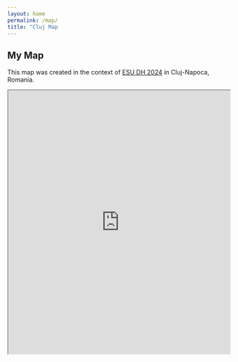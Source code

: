 ```yaml
---
layout: home
permalink: /map/
title: "Cluj Map
---
```


## My Map

This map was created in the context of [ESU DH 2024](https://esu-ct.conference.ubbcluj.ro/) in Cluj-Napoca, Romania.

<iframe src="https://github.com/vvvyyynet/vvvyyynet.github.io/tree/master/assets/map/index.html" width="100%" height="600px"/>
